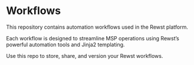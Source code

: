 # Workflows

This repository contains automation workflows used in the Rewst platform.

Each workflow is designed to streamline MSP operations using Rewst’s powerful automation tools and Jinja2 templating.

Use this repo to store, share, and version your Rewst workflows.

